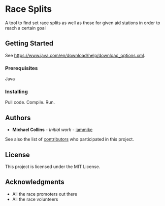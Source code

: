 # Race Splits

A tool to find set race splits as well as those for given aid stations in order to reach a certain goal

## Getting Started

See https://www.java.com/en/download/help/download_options.xml.

### Prerequisites

Java

### Installing

Pull code.
Compile.
Run.

## Authors

* **Michael Collins** - *Initial work* - [iammike](https://github.com/iammike)

See also the list of [contributors](https://github.com/iammike/race_splits) who participated in this project.

## License

This project is licensed under the MIT License.

## Acknowledgments

* All the race promoters out there
* All the race volunteers
